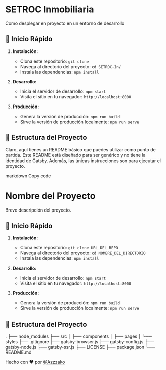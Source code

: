 # SETROC Inmobiliaria

Como desplegar en proyecto en un entorno de desarrollo

## 🚀 Inicio Rápido

1. **Instalación:**
    - Clona este repositorio: `git clone`
    - Navega al directorio del proyecto: `cd SETROC-In/`
    - Instala las dependencias: `npm install`

2. **Desarrollo:**
    - Inicia el servidor de desarrollo: `npm start`
    - Visita el sitio en tu navegador: `http://localhost:8000`

3. **Producción:**
    - Genera la versión de producción: `npm run build`
    - Sirve la versión de producción localmente: `npm run serve`

## 📂 Estructura del Proyecto


Claro, aquí tienes un README básico que puedes utilizar como punto de partida. Este README está diseñado para ser genérico y no tiene la identidad de Gatsby. Además, las únicas instrucciones son para ejecutar el proyecto.

markdown
Copy code
# Nombre del Proyecto

Breve descripción del proyecto.

## 🚀 Inicio Rápido

1. **Instalación:**
    - Clona este repositorio: `git clone URL_DEL_REPO`
    - Navega al directorio del proyecto: `cd NOMBRE_DEL_DIRECTORIO`
    - Instala las dependencias: `npm install`

2. **Desarrollo:**
    - Inicia el servidor de desarrollo: `npm start`
    - Visita el sitio en tu navegador: `http://localhost:8000`

3. **Producción:**
    - Genera la versión de producción: `npm run build`
    - Sirve la versión de producción localmente: `npm run serve`

## 📂 Estructura del Proyecto

.
├── node_modules
├── src
│ ├── components
│ ├── pages
│ └── styles
├── .gitignore
├── gatsby-browser.js
├── gatsby-config.js
├── gatsby-node.js
├── gatsby-ssr.js
├── LICENSE
├── package.json
└── README.md


Hecho con ❤️ por [@Azzzako](https://github.com/Azzzako)